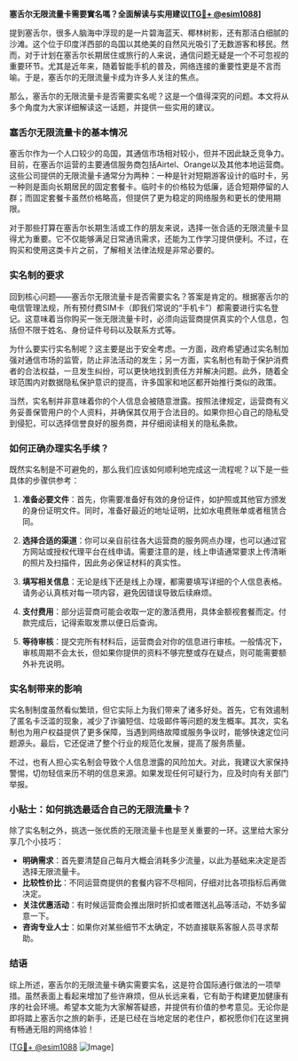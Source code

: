 **塞舌尔无限流量卡需要實名嗎？全面解读与实用建议[[TG💪+ @esim1088](https://t.me/s/esim1088)]**

提到塞舌尔，很多人脑海中浮现的是一片碧海蓝天、椰林树影，还有那洁白细腻的沙滩。这个位于印度洋西部的岛国以其绝美的自然风光吸引了无数游客和移民。然而，对于计划在塞舌尔长期居住或旅行的人来说，通信问题无疑是一个不可忽视的重要环节。尤其是近年来，随着智能手机的普及，网络连接的重要性更是不言而喻。于是，塞舌尔的无限流量卡成为许多人关注的焦点。

那么，塞舌尔的无限流量卡是否需要实名呢？这是一个值得深究的问题。本文将从多个角度为大家详细解读这一话题，并提供一些实用的建议。

### 塞舌尔无限流量卡的基本情况

塞舌尔作为一个人口较少的岛国，其通信市场相对较小，但并不因此缺乏竞争力。目前，在塞舌尔运营的主要通信服务商包括Airtel、Orange以及其他本地运营商。这些公司提供的无限流量卡通常分为两种：一种是针对短期游客设计的临时卡，另一种则是面向长期居民的固定套餐卡。临时卡的价格较为低廉，适合短期停留的人群；而固定套餐卡虽然价格略高，但提供了更为稳定的网络服务和更长的使用期限。

对于那些打算在塞舌尔长期生活或工作的朋友来说，选择一张合适的无限流量卡显得尤为重要。它不仅能够满足日常通讯需求，还能为工作学习提供便利。不过，在购买和使用这类卡片之前，了解相关法律法规是非常必要的。

### 实名制的要求

回到核心问题——塞舌尔无限流量卡是否需要实名？答案是肯定的。根据塞舌尔的电信管理法规，所有预付费SIM卡（即我们常说的“手机卡”）都需要进行实名登记。这意味着当你购买一张无限流量卡时，必须向运营商提供真实的个人信息，包括但不限于姓名、身份证件号码以及联系方式等。

为什么要实行实名制呢？这主要是出于安全考虑。一方面，政府希望通过实名制加强对通信市场的监管，防止非法活动的发生；另一方面，实名制也有助于保护消费者的合法权益，一旦发生纠纷，可以更快地找到责任方并解决问题。此外，随着全球范围内对数据隐私保护意识的提高，许多国家和地区都开始推行类似的政策。

当然，实名制并非意味着你的个人信息会被随意泄露。按照法律规定，运营商有义务妥善保管用户的个人资料，并确保其仅用于合法目的。如果你担心自己的隐私受到侵犯，可以选择信誉良好的服务商，并仔细阅读相关的隐私条款。

### 如何正确办理实名手续？

既然实名制是不可避免的，那么我们应该如何顺利地完成这一流程呢？以下是一些具体的步骤供参考：

1. **准备必要文件**：首先，你需要准备好有效的身份证件，如护照或其他官方颁发的身份证明文件。同时，准备好最近的地址证明，比如水电费账单或者租赁合同。

2. **选择合适的渠道**：你可以亲自前往各大运营商的服务网点办理，也可以通过官方网站或授权代理平台在线申请。需要注意的是，线上申请通常要求上传清晰的照片及扫描件，因此务必保证材料的真实性。

3. **填写相关信息**：无论是线下还是线上办理，都需要填写详细的个人信息表格。请务必认真核对每一项内容，避免因错误导致后续麻烦。

4. **支付费用**：部分运营商可能会收取一定的激活费用，具体金额视套餐而定。付款完成后，记得索取发票以便日后查询。

5. **等待审核**：提交完所有材料后，运营商会对你的信息进行审核。一般情况下，审核周期不会太长，但如果你提供的资料不够完整或存在疑点，则可能需要额外补充说明。

### 实名制带来的影响

实名制制度虽然看似繁琐，但它实际上为我们带来了诸多好处。首先，它有效遏制了匿名卡泛滥的现象，减少了诈骗短信、垃圾邮件等问题的发生概率。其次，实名制也为用户权益提供了更多保障，当遇到网络故障或服务争议时，能够快速定位问题源头。最后，它还促进了整个行业的规范化发展，提高了服务质量。

不过，也有人担心实名制会导致个人信息泄露的风险加大。对此，我建议大家保持警惕，切勿轻信来历不明的信息来源。如果发现任何可疑行为，应及时向有关部门举报。

### 小贴士：如何挑选最适合自己的无限流量卡？

除了实名制之外，挑选一张优质的无限流量卡也是至关重要的一环。这里给大家分享几个小技巧：

- **明确需求**：首先要清楚自己每月大概会消耗多少流量，以此为基础来决定是否选择无限流量卡。
- **比较性价比**：不同运营商提供的套餐内容不尽相同，仔细对比各项指标后再做决定。
- **关注优惠活动**：有时候运营商会推出限时折扣或者赠送礼品等活动，不妨多留意一下。
- **咨询专业人士**：如果你对某些细节不太确定，不妨直接联系客服人员寻求帮助。

### 结语

综上所述，塞舌尔的无限流量卡确实需要实名，这是符合国际通行做法的一项举措。虽然表面上看起来增加了些许麻烦，但从长远来看，它有助于构建更加健康有序的社会环境。希望本文能为大家解答疑惑，并提供有价值的参考意见。无论你是即将踏上塞舌尔之旅的新手，还是已经在当地定居的老住户，都祝愿你们在这里拥有畅通无阻的网络体验！

[[TG💪+ @esim1088](https://t.me/s/esim1088) ![Image](https://i.postimg.cc/4NQfJmqS/Snipaste-2025-05-13-00-14-12.png)]
